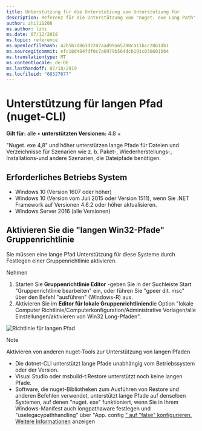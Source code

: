 ```yaml
---
title: Unterstützung für die Unterstützung von Unterstützung für
description: Referenz für die Unterstützung von "nuget. exe Long Path"
author: zhili1208
ms.author: lzhi
ms.date: 07/12/2018
ms.topic: reference
ms.openlocfilehash: 42b5b7d863d22d7aad99a65700ca11bcc2861db1
ms.sourcegitcommit: efc18d484fdf0c7a8979b564dcb191c030601bb4
ms.translationtype: MT
ms.contentlocale: de-DE
ms.lasthandoff: 07/18/2019
ms.locfileid: "68327677"
---
```

# <a name="long-path-support-nuget-cli"></a>Unterstützung für langen Pfad (nuget-CLI)

**Gilt für:** alle &bullet; **unterstützten Versionen:** 4.8 +

"Nuget. exe 4,8" und höher unterstützen lange Pfade für Dateien und Verzeichnisse für Szenarien wie z. b. Paket-, Wiederherstellungs-, Installations-und andere Szenarien, die Dateipfade benötigen.

## <a name="required-operating-system"></a>Erforderliches Betriebs System

-   Windows 10 (Version 1607 oder höher)
-   Windows 10 (Version vom Juli 2015 oder Version 1511), wenn Sie .NET Framework auf Versionen 4.6.2 oder höher aktualisieren.
-   Windows Server 2016 (alle Versionen)

## <a name="enable-win32-long-paths-group-policy"></a>Aktivieren Sie die "langen Win32-Pfade" Gruppenrichtlinie

Sie müssen eine lange Pfad Unterstützung für diese Systeme durch Festlegen einer Gruppenrichtlinie aktivieren.

Nehmen
1. Starten Sie **Gruppenrichtlinie Editor** -geben Sie in der Suchleiste Start "Gruppenrichtlinie bearbeiten" ein, oder führen Sie "gpeer dit. msc" über den Befehl "ausführen" (Windows-R) aus.
2. Aktivieren Sie im **Editor für lokale Gruppenrichtlinien**die Option "lokale Computer Richtlinie/Computerkonfiguration/Administrative Vorlagen/alle Einstellungen/aktivieren von Win32 Long-Pfaden".

![Richtlinie für langen Pfad](media/LongPathPolicy.png)


> [!Note]
> Aktivieren von anderen nuget-Tools zur Unterstützung von langen Pfaden
>
> -   Die dotnet-CLI unterstützt lange Pfade unabhängig vom Betriebssystem oder der Version.
> -   Visual Studio oder msbuild-t:Restore unterstützt noch keine langen Pfade.
> -   Software, die nuget-Bibliotheken zum Ausführen von Restore und anderen Befehlen verwendet, unterstützt lange Pfade auf denselben Systemen, auf denen "nuget. exe" funktioniert, wenn Sie in Ihrem Windows-Manifest auch longpathaware festlegen und "uselegacypathhandling" über "App. config [" auf "false" konfigurieren. Weitere Informationen](https://blogs.msdn.microsoft.com/jeremykuhne/2016/07/30/net-4-6-2-and-long-paths-on-windows-10/) anzeigen

